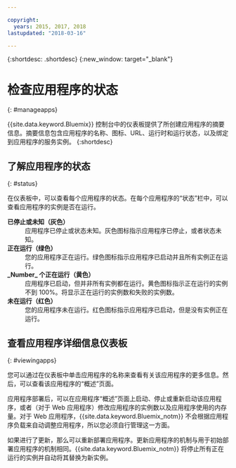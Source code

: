```yaml
---

copyright:
  years: 2015, 2017, 2018
lastupdated: "2018-03-16"

---
```


{:shortdesc: .shortdesc}
{:new_window: target="_blank"}

# 检查应用程序的状态
{: #manageapps}

{{site.data.keyword.Bluemix}} 控制台中的仪表板提供了所创建应用程序的摘要信息。摘要信息包含应用程序的名称、图标、URL、运行时和运行状态，以及绑定到应用程序的服务实例。
{:shortdesc}

## 了解应用程序的状态
{: #status}

在仪表板中，可以查看每个应用程序的状态。在每个应用程序的“状态”栏中，可以查看应用程序的实例是否在运行。

<dl>
<dt>
<strong>
已停止或未知（灰色）
</strong></dt>
<dd>
应用程序已停止或状态未知。灰色图标指示应用程序已停止，或者状态未知。</dd>
<dt>
<strong>
正在运行（绿色）
</strong>
</dt>
<dd>
您的应用程序正在运行。绿色图标指示应用程序已启动并且所有实例正在运行。</dd>
<dt>
<strong>
_Number_ 个正在运行（黄色）
</strong>
</dt>
<dd>
应用程序已启动，但并非所有实例都在运行。黄色图标指示正在运行的实例不到 100%。将显示正在运行的实例数和失败的实例数。</dd>
<dt>
<strong>
未在运行（红色）
</strong>
</dt>
<dd>
您的应用程序未在运行。红色图标指示应用程序已启动，但是没有实例正在运行。</dd>
</dl>

## 查看应用程序详细信息仪表板
{: #viewingapps}

您可以通过在仪表板中单击应用程序的名称来查看有关该应用程序的更多信息。然后，可以查看该应用程序的“概述”页面。

应用程序部署后，可以在应用程序“概述”页面上启动、停止或重新启动该应用程序，或者（对于 Web 应用程序）修改应用程序的实例数以及应用程序使用的内存量。对于 Web 应用程序，{{site.data.keyword.Bluemix_notm}} 不会根据应用程序负载来自动调整应用程序，所以您必须自行管理这一方面。

如果进行了更新，那么可以重新部署应用程序。更新应用程序的机制与用于初始部署应用程序的机制相同。{{site.data.keyword.Bluemix_notm}} 将停止所有正在运行的实例并自动将其替换为新实例。
